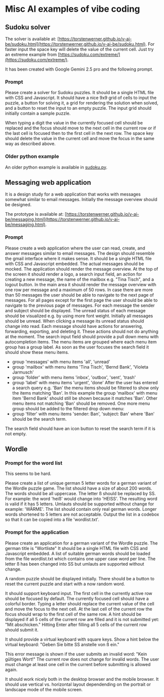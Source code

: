 # Misc AI examples of vibe coding

## Sudoku solver

The solver is available at: [https://torstenwerner.github.io/v-ai-be/sudoku.html](https://torstenwerner.github.io/v-ai-be/sudoku.html).
For faster input the space key will delete the value of the current cell.
Just try an extreme example from [https://sudoku.com/extreme/](https://sudoku.com/extreme/).

It has been created with Google Gemini 2.5 pro and the following prompt.

### Prompt

Please create a solver for Sudoku puzzles. It should be a single HTML file with CSS and Javascript.
It should have a nice 9x9 grid of cells to input the puzzle, a button for solving it, a grid for rendering the solution when solved, and a button to reset the input to an empty puzzle. 
The input grid should initially contain a sample puzzle.

When typing a digit the value in the currently focused cell should be replaced and the focus should move to the next cell in the current row or if the last cell is focused then to the first cell in the next row. 
The space key should delete the value in the current cell and move the focus in the same way as described above.

### Older python example

An older python example is available in [sudoku.py](sudoku.py).


## Messaging web application

It is a design study for a web application that works with messages somewhat similar to email messages.
Initially the message overview should be designed.

The prototype is available at: [https://torstenwerner.github.io/v-ai-be/messaging.html](https://torstenwerner.github.io/v-ai-be/messaging.html).

### Prompt

Please create a web application where the user can read, create, and answer messages similar to email messages.
The design should resemble the gmail interface where it makes sense.
It should be a single HTML file with CSS and Javascript embedded.
The actual messages should be mocked.
The application should render the message overview.
At the top of the screen it should render a logo, a search input field, an action for creating a new message, the name of the mailbox e.g. "Tina Tisch", and a logout button.
In the main area it should render the message overview with one row per message and a maximum of 50 rows.
In case there are more than 50 messages the user should be able to navigate to the next page of messages.
For all pages except for the first page the user should be able to navigate to the previous page of messages.
For each message the sender and subject should be displayed.
The unread status of each message should be visualized e.g. by using more font weight.
Initially all messages should be unread.
When clicking a message its unread status should change into read.
Each message should have actions for answering, forwarding, exporting, and deleting it.
These actions should not do anything at the moment.
The search input field should provide a pull down menu with autocompletion items.
The menu items are grouped where each menu item group has a group label.
As soon as the user focuses the search field it should show these menu items.
- group 'messages' with menu items 'all', 'unread'
- group 'mailbox' with menu items 'Tina Tisch', 'Bernd Bank', 'Violeta Jarmusch'
- group 'folder' with menu items 'inbox', 'outbox', 'sent', 'trash'
- group 'label' with menu items 'urgent', 'done'
After the user has entered a search query e.g. 'Ban' the menu items should be filtered to show only the items matching 'Ban'.
In this example the group 'mailbox' with menu item 'Bernd Bank' should still be shown because it matches 'Ban'.
Other menu items not matching 'Ban' should be removed.
One more menu group should be added to the filtered drop down menu:
- group 'filter' with menu items 'sender: Ban', 'subject: Ban' where 'Ban' should be the search term.

The search field should have an icon button to reset the search term if it is not empty.


## Wordle

### Prompt for the word list

This seems to be hard.

Please create a list of unique german 5 letter words for a german variant of the Wordle puzzle game.
The list should have a size of about 200 words.
The words should be all uppercase.
The letter ß should be replaced by SS.
For example: the word 'heiß' would change into 'HEISS'.
The resulting word is valid if it has 5 letters.
Umlauts should be supported without change for example: 'WÄRME'.
The list should contain only real german words.
Longer words shortened to 5 letters are not acceptable.
Output the list in a codebox so that it can be copied into a file 'wordlist.txt'.

### Prompt for the application

Please create an application for a german variant of the Wordle puzzle.
The german title is "Wortliste"
It should be a single HTML file with CSS and Javascript embedded.
A list of suitable german words should be loaded from the file wordlist.txt which contains one upper case word per line.
The letter ß has been changed into SS but umlauts are supported without change.

A random puzzle should be displayed initially.
There should be a button to reset the current puzzle and start with a now random word.

It should support keyboard input.
The first cell in the currently active row should be focused by default.
The currently focused cell should have a colorful border.
Typing a letter should replace the current value of the cell and move the focus to the next cell.
At the last cell of the current row the focus should wrap to the first cell of the same row.
A hint should be displayed if all 5 cells of the current row are filled and it is not submitted yet: "Mit <Enter> abschicken."
Hitting Enter after filling all 5 cells of the current row should submit it.

It should provide a virtual keyboard with square keys.
Show a hint below the virtual keyboard: "Geben Sie bitte SS anstelle von ß ein."

This error message is shown if the user submits an invalid word: "Kein gültiges Wort!"
The current row does not change for invalid words.
The user must change at least one cell in the current before submitting is allowed again.

It should work nicely both in the desktop browser and the mobile browser.
It should use vertical vs. horizontal layout dependending on the portrait or landscape mode of the mobile screen.
